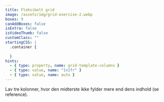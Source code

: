 ```yaml
---
title: Fleksibelt grid
image: /assets/img/grid-exercise-2.webp
boxes: 9
canAddBoxes: false
isExtra: false
isVideoThumb: false
customClass: ""
startingCSS: |
  .container {
    
  }
hints:
  - { type: property, name: grid-template-columns }
  - { type: value, name: "[n]fr" }
  - { type: value, name: auto }
---
```


Lav tre kolonner, hvor den midterste ikke fylder mere end dens indhold (se reference).
